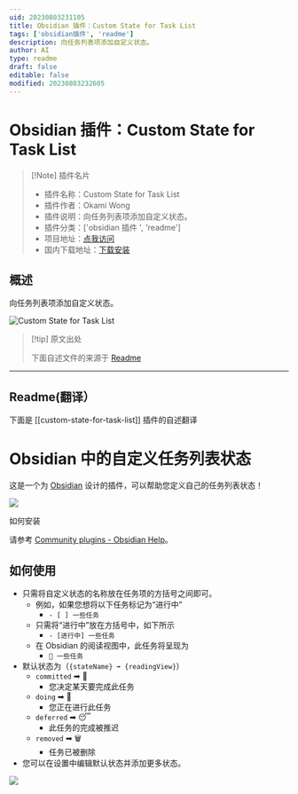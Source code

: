 ```yaml
---
uid: 20230803231105
title: Obsidian 插件：Custom State for Task List
tags: ['obsidian插件', 'readme']
description: 向任务列表项添加自定义状态。
author: AI
type: readme
draft: false
editable: false
modified: 20230803232605
---
```


# Obsidian 插件：Custom State for Task List

> [!Note] 插件名片
> - 插件名称：Custom State for Task List
> - 插件作者：Okami Wong
> - 插件说明：向任务列表项添加自定义状态。
> - 插件分类：['obsidian 插件 ', 'readme']
> - 项目地址：[点我访问](https://github.com/OkamiWong/obsidian-custom-state-for-task-list)
> - 国内下载地址：[下载安装](https://pkmer.cn/products/plugin/pluginMarket/?custom-state-for-task-list)

## 概述

向任务列表项添加自定义状态。

![Custom State for Task List](https://cdn.pkmer.cn/covers/custom-state-for-task-list.gif!pkmer)

> [!tip] 原文出处
>
>下面自述文件的来源于 [Readme](https://ghproxy.net/https://raw.githubusercontent.com/OkamiWong/obsidian-custom-state-for-task-list/main/README.md)
>

---

## Readme(翻译）

下面是 [[custom-state-for-task-list]] 插件的自述翻译

# Obsidian 中的自定义任务列表状态

这是一个为 [Obsidian](https://obsidian.md) 设计的插件，可以帮助您定义自己的任务列表状态！

![](./demo.gif)

如何安装

请参考 [Community plugins - Obsidian Help](https://help.obsidian.md/Extending+Obsidian/Community+plugins)。

## 如何使用

- 只需将自定义状态的名称放在任务项的方括号之间即可。
  - 例如，如果您想将以下任务标记为“进行中”
    - `- [ ] 一些任务`
  - 只需将“进行中”放在方括号中，如下所示
    - `- [进行中] 一些任务`
  - 在 Obsidian 的阅读视图中，此任务将呈现为
    - `🚧 一些任务`
- 默认状态为（`{stateName} ➡ {readingView}`）
  - `committed` ➡ 📌
    - 您决定某天要完成此任务
  - `doing` ➡ 🚧
    - 您正在进行此任务
  - `deferred` ➡ 😴
    - 此任务的完成被推迟
  - `removed` ➡ 🗑
    - 任务已被删除
- 您可以在设置中编辑默认状态并添加更多状态。

![](./setting-tab.png)
